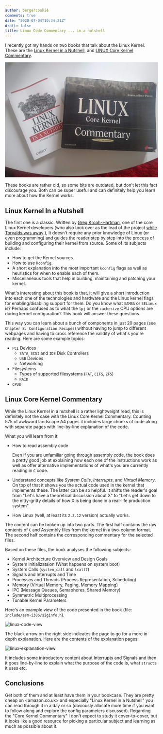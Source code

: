 ```yaml
---
author: bergercookie
comments: true
date: "2020-07-04T10:34:21Z"
draft: false
title: Linux Code Commentary ... in a nutshell
---
```


I recently got my hands on two books that talk about the Linux Kernel. These
are the [Linux Kernel in a
Nutshell](https://www.amazon.co.uk/Linux-Kernel-Nutshell-OReilly/dp/0596100795),
and [LINUX Core Kernel
Commentary](https://www.amazon.co.uk/Linux-Core-Kernel-Commentary-Knowledge/dp/1576104699).

![Linux Books](/images/linux-books.jpg)

These books are rather old, so some bits are outdated, but don't let this fact
discourage you. Both can be super useful and can definitely help you learn more
about how the Kernel works.

## Linux Kernel In a Nutshell

The first one is a classic. Written by [Greg
Kroah-Hartman](https://en.wikipedia.org/wiki/Greg_Kroah-Hartman), one of the
core Linux Kernel developers (who also took over as the lead of the project
[while Torvalds was
away](https://fortune.com/2018/09/17/linux-git-linus-torvalds-bullying-abuse-time-off/) ),
It doesn't require any prior knowledge of Linux (or even programming) and guides
the reader step by step into the process of building and configuring their
kernel from source. Some of its subjects include:

- How to get the Kernel sources.
- How to use `kconfig`.
- A short explanation into the most important `kconfig` flags as well as
  heuristics for when to enable each of them.
- Miscellaneous tools that help in building, maintaining and patching your
    kernel.

What's interesting about this book is that, it will give a short introduction
into each one of the technologies and hardware and the Linux kernel flags for
enabling/disabling support for them. Do you know what `SAMBA` or `SELinux` is?
Perhaps confused as to what the `lpj` or the `cachesize` CPU options are during
kernel configuration? This book will answer these questions.

This way you can learn about a bunch of components in just 20 pages (see
`Chapter 8: Configuration Recipes`) without having to jump to different webpages
and having to cross reference the validity of what's you're reading. Here are
some example topics:

- `PCI` Devices
  - `SATA`, `SCSI` and `IDE` Disk Controllers
  - `USB` Devices
  - Networking
- Filesystems
  - Types of supported filesystems (`FAT`, `CIFS`, `ZFS`)
  - `RAID`
- `CPU`s

## Linux Core Kernel Commentary

While the Linux Kernel in a nutshell is a rather lightweight read, this is
definitely not the case with the Linux Core Kernel Commentary. Counting 575 of
awkward landscape A4 pages it includes large chunks of code along with separate
pages with line-by-line explanation of the code.

What you will learn from it:

* How to read assembly code

  Even if you are unfamiliar going through assembly code, the book does a pretty
  good job at explaining how each one of the instructions work as well as offer
  alternative implementations of what's you are currently reading in `C` code.

* Understand concepts like *System Calls*, *Interrupts*, and *Virtual Memory*. On
  top of that it shows you the actual code used in the kernel that implements
  these. The latter can be so helpful. It shifts the reader's goal from "Let's have
  a theoretical discussion about X" to "Let's get down to the nitty-gritty
  details of how X is being done in a real-life production system".

* How Linux (well, at least its `2.3.12` version) actually works.

The content can be broken up into two parts. The first half contains the raw
contents of `C` and Assembly files from the kernel in a two-column format. The
second half contains the corresponding commentary for the selected files.

Based on these files, the book analyses the following subjects:

- Kernel Architecture Overview and Design Goals
- System Initializataion (What happens on system boot)
- System Calls (`system_call` and `lcall7`)
- Signals and Interrupts and Time
- Processes and Threads (Process Representation, Scheduling)
- Memory (Virtual Memory, Paging, Memory Mapping)
- IPC (Message Queues, Semaphores, Shared Memory)
- Symmetric Multiprocessing
- Tunable Kernel Parameters


Here's an example view of the code presented in the book (file:
`include/asm-i386/siginfo.h`).

![linux-code-view](/images/linux-code-view.png)

The black arrow on the right side indicates the page to go for a more in-depth
explanation.  Here are the contents of the explanation pages:

![linux-explanation-view](/images/linux-explanation-view.png)

It includes some introductory content about Interrupts and Signals and then it
goes line-by-line to explain what the purpose of the code is, what `struct`s it
uses etc.


## Conclusions

Get both of them and at least have them in your bookcase. They are pretty cheap
on <amazon.co.uk> and especially "Linux Kernel in a Nutshell" you can read
through it in a day or so (obviously allocate more time if you want to follow
along and explore the config parameters discussed). Regarding the "Core Kernel
Commentary" I don't expect to study it cover-to-cover, but it looks like a good
resource for picking a particular subject and learning as much as possible about
it.
